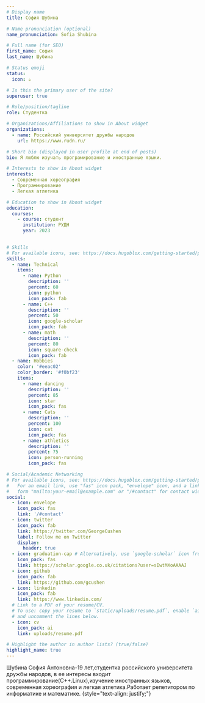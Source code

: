 ```yaml
---
# Display name
title: София Шубина

# Name pronunciation (optional)
name_pronunciation: Sofia Shubina

# Full name (for SEO)
first_name: София
last_name: Шубина

# Status emoji
status:
  icon: ☕️

# Is this the primary user of the site?
superuser: true

# Role/position/tagline
role: Студентка

# Organizations/Affiliations to show in About widget
organizations:
  - name: Российский университет дружбы народов
    url: https://www.rudn.ru/

# Short bio (displayed in user profile at end of posts)
bio: Я люблю изучать програмирование и иностранные языки.

# Interests to show in About widget
interests:
  - Современная хореография
  - Программирование
  - Легкая атлетика

# Education to show in About widget
education:
  courses:
    - course: студент
      institution: РУДН
      year: 2023
      

# Skills
# For available icons, see: https://docs.hugoblox.com/getting-started/page-builder/#icons
skills:
  - name: Technical
    items:
      - name: Python
        description: ''
        percent: 60
        icon: python
        icon_pack: fab
      - name: C++
        description: ''
        percent: 50
        icon: google-scholar
        icon_pack: fab
      - name: math
        description: ''
        percent: 80
        icon: square-check
        icon_pack: fab
  - name: Hobbies
    color: '#eeac02'
    color_border: '#f0bf23'
    items:
      - name: dancing
        description: ''
        percent: 85
        icon: star
        icon_pack: fas
      - name: Cats
        description: ''
        percent: 100
        icon: cat
        icon_pack: fas
      - name: athletics
        description: ''
        percent: 75
        icon: person-running
        icon_pack: fas

# Social/Academic Networking
# For available icons, see: https://docs.hugoblox.com/getting-started/page-builder/#icons
#   For an email link, use "fas" icon pack, "envelope" icon, and a link in the
#   form "mailto:your-email@example.com" or "/#contact" for contact widget.
social:
  - icon: envelope
    icon_pack: fas
    link: '/#contact'
  - icon: twitter
    icon_pack: fab
    link: https://twitter.com/GeorgeCushen
    label: Follow me on Twitter
    display:
      header: true
  - icon: graduation-cap # Alternatively, use `google-scholar` icon from `ai` icon pack
    icon_pack: fas
    link: https://scholar.google.co.uk/citations?user=sIwtMXoAAAAJ
  - icon: github
    icon_pack: fab
    link: https://github.com/gcushen
  - icon: linkedin
    icon_pack: fab
    link: https://www.linkedin.com/
  # Link to a PDF of your resume/CV.
  # To use: copy your resume to `static/uploads/resume.pdf`, enable `ai` icons in `params.yaml`,
  # and uncomment the lines below.
  - icon: cv
    icon_pack: ai
    link: uploads/resume.pdf

# Highlight the author in author lists? (true/false)
highlight_name: true
---
```

Шубина София Антоновна-19 лет,студентка российского университета дружбы народов, в ее интересы входит программирование(С++.Linux),изучение иностранных языков, современная хореография и легкая атлетика.Работает репетитором по информатике и математике.
{style="text-align: justify;"}
